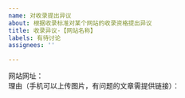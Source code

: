 ```yaml
---
name: 对收录提出异议
about: 根据收录标准对某个网站的收录资格提出异议
title: 收录异议-【网站名称】
labels: 有待讨论
assignees: ''

---
```


网站网址：     
理由（手机可以上传图片，有问题的文章需提供链接）：
